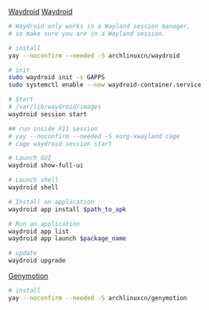 [Waydroid](https://waydro.id/)
[Waydroid](https://wiki.archlinux.org/title/Waydroid)
```bash
# Waydroid only works in a Wayland session manager, 
# so make sure you are in a Wayland session.

# install
yay --noconfirm --needed -S archlinuxcn/waydroid

# init
sudo waydroid init -s GAPPS
sudo systemctl enable --now waydroid-container.service

# Start
# /var/lib/waydroid/images
waydroid session start

## run inside X11 session
# yay --noconfirm --needed -S xorg-xwayland cage
# cage waydroid session start

# Launch GUI
waydroid show-full-ui

# Launch shell
waydroid shell

# Install an application
waydroid app install $path_to_apk

# Run an application
waydroid app list
waydroid app launch $package_name

# update
waydroid upgrade
```

[Genymotion](https://www.genymotion.com/)
```bash
# install
yay --noconfirm --needed -S archlinuxcn/genymotion
```
